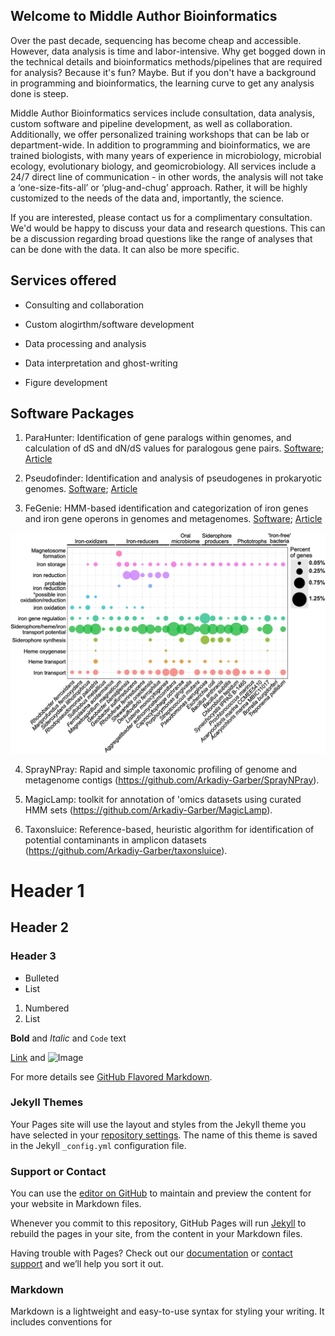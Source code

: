 ## Welcome to Middle Author Bioinformatics

Over the past decade, sequencing has become cheap and accessible. However, data analysis is time and labor-intensive. Why get bogged down in the technical details and bioinformatics methods/pipelines that are required for analysis? Because it's fun? Maybe. But if you don't have a background in programming and bioinformatics, the learning curve to get any analysis done is steep.

Middle Author Bioinformatics services include consultation, data analysis, custom software and pipeline development, as well as collaboration. Additionally, we offer personalized training workshops that can be lab or department-wide. In addition to programming and bioinformatics, we are trained biologists, with many years of experience in microbiology, microbial ecology, evolutionary biology, and geomicrobiology. All services include a 24/7 direct line of communication - in other words, the analysis will not take a ‘one-size-fits-all’ or ‘plug-and-chug’ approach. Rather, it will be highly customized to the needs of the data and, importantly, the science.

If you are interested, please contact us for a complimentary consultation. We'd would be happy to discuss your data and research questions. This can be a discussion regarding broad questions like the range of analyses that can be done with the data. It can also be more specific.



## Services offered

- Consulting and collaboration

- Custom alogirthm/software development

- Data processing and analysis

- Data interpretation and ghost-writing

- Figure development

## Software Packages
1. ParaHunter: Identification of gene paralogs within genomes, and calculation of dS and dN/dS values for paralogous gene pairs. [Software](https://github.com/Arkadiy-Garber/ParaHunter); [Article](https://academic.oup.com/gbe/article/13/11/evab245/6427628)

2. Pseudofinder: Identification and analysis of pseudogenes in prokaryotic genomes. [Software](https://github.com/Filip-Husnik/Pseudofinder); [Article](https://www.biorxiv.org/content/10.1101/2021.10.07.463580v1.full)

3. FeGenie: HMM-based identification and categorization of iron genes and iron gene operons in genomes and metagenomes. [Software](https://github.com/Arkadiy-Garber/FeGenie); [Article](https://www.frontiersin.org/articles/10.3389/fmicb.2020.00037/full)

<img src="Images/fmicb-11-00037-g004.jpeg" alt="dotplot" class="inline"/>

4. SprayNPray: Rapid and simple taxonomic profiling of genome and metagenome contigs (https://github.com/Arkadiy-Garber/SprayNPray).

5. MagicLamp: toolkit for annotation of 'omics datasets using curated HMM sets (https://github.com/Arkadiy-Garber/MagicLamp).

7. Taxonsluice: Reference-based, heuristic algorithm for identification of potential contaminants in amplicon datasets (https://github.com/Arkadiy-Garber/taxonsluice).




# Header 1
## Header 2
### Header 3

- Bulleted
- List

1. Numbered
2. List

**Bold** and _Italic_ and `Code` text

[Link](url) and ![Image](src)


For more details see [GitHub Flavored Markdown](https://guides.github.com/features/mastering-markdown/).

### Jekyll Themes

Your Pages site will use the layout and styles from the Jekyll theme you have selected in your [repository settings](https://github.com/Arkadiy-Garber/ArkBioinformatics/settings). The name of this theme is saved in the Jekyll `_config.yml` configuration file.

### Support or Contact
You can use the [editor on GitHub](https://github.com/Arkadiy-Garber/ArkBioinformatics/edit/gh-pages/index.md) to maintain and preview the content for your website in Markdown files.

Whenever you commit to this repository, GitHub Pages will run [Jekyll](https://jekyllrb.com/) to rebuild the pages in your site, from the content in your Markdown files.

Having trouble with Pages? Check out our [documentation](https://docs.github.com/categories/github-pages-basics/) or [contact support](https://support.github.com/contact) and we’ll help you sort it out.

### Markdown

Markdown is a lightweight and easy-to-use syntax for styling your writing. It includes conventions for
